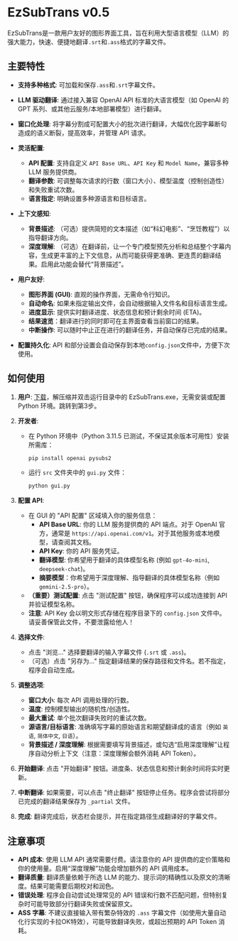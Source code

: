 # EzSubTrans v0.5

EzSubTrans是一款用户友好的图形界面工具，旨在利用大型语言模型（LLM）的强大能力，快速、便捷地翻译`.srt`和`.ass`格式的字幕文件。

## 主要特性

* **支持多种格式**: 可加载和保存`.ass`和`.srt`字幕文件。

* **LLM 驱动翻译**: 通过接入兼容 OpenAI API 标准的大语言模型（如 OpenAI 的 GPT 系列、或其他云服务/本地部署模型）进行翻译。

* **窗口化处理**: 将字幕分割成可配置大小的批次进行翻译，大幅优化因字幕断句造成的语义断裂，提高效率，并管理 API 请求。

* **灵活配置**:
    * **API 配置**: 支持自定义 `API Base URL`、`API Key` 和 `Model Name`，兼容多种 LLM 服务提供商。
    * **翻译参数**: 可调整每次请求的行数（窗口大小）、模型温度（控制创造性）和失败重试次数。
    * **语言指定**: 明确设置多种源语言和目标语言。

* **上下文感知**:
    * **背景描述**: （可选）提供简短的文本描述（如“科幻电影”、“烹饪教程”）以指导翻译方向。
    * **深度理解**: （可选）在翻译前，让一个专门模型预先分析和总结整个字幕内容，生成更丰富的上下文信息，从而可能获得更准确、更连贯的翻译结果。启用此功能会替代“背景描述”。

* **用户友好**:
    * **图形界面 (GUI)**: 直观的操作界面，无需命令行知识。
    * **自动命名**: 如果未指定输出文件，会自动根据输入文件名和目标语言生成。
    * **进度显示**: 提供实时翻译进度、状态信息和预计剩余时间 (ETA)。
    * **结果速览**：翻译进行的同时即可在主界面查看当前窗口的结果。
    * **中断操作**: 可以随时中止正在进行的翻译任务，并自动保存已完成的结果。

* **配置持久化**: API 和部分设置会自动保存到本地`config.json`文件中，方便下次使用。

## 如何使用

1. **用户**: [下载](https://github.com/allshell/EzSubTrans/releases/download/v0.5/EzSubTrans.zip)，解压缩并双击运行目录中的 EzSubTrans.exe，无需安装或配置 Python 环境。跳转到第3步。

2. **开发者**:
   * 在 Python 环境中（Python 3.11.5 已测试，不保证其余版本可用性）安装所需库：
     ```bash
     pip install openai pysubs2
     ```
   * 运行 `src` 文件夹中的 `gui.py` 文件：
     ```bash
     python gui.py
     ```
3. **配置 API**:
    * 在 GUI 的 "API 配置" 区域填入你的服务信息：
        * **API Base URL**: 你的 LLM 服务提供商的 API 端点。对于 OpenAI 官方，通常是 `https://api.openai.com/v1`。对于其他服务或本地模型，请查阅其文档。
        * **API Key**: 你的 API 服务凭证。
        * **翻译模型**: 你希望用于翻译的具体模型名称 (例如 `gpt-4o-mini`, `deepseek-chat`)。
        * **摘要模型**：你希望用于深度理解、指导翻译的具体模型名称（例如 `gemini-2.5-pro`）。
    * **（重要）测试配置**: 点击 "测试配置" 按钮，确保程序可以成功连接到 API 并验证模型名称。
    * **注意**: API Key 会以明文形式存储在程序目录下的 `config.json` 文件中。请妥善保管此文件，不要泄露给他人！
4. **选择文件**:
    * 点击 "浏览..." 选择要翻译的输入字幕文件 (`.srt` 或 `.ass`)。
    * （可选）点击 "另存为..." 指定翻译结果的保存路径和文件名。若不指定，程序会自动生成。
5. **调整选项**:
    * **窗口大小**: 每次 API 调用处理的行数。
    * **温度**: 控制模型输出的随机性/创造性。
    * **最大重试**: 单个批次翻译失败时的重试次数。
    * **源语言/目标语言**: 准确填写字幕的原始语言和期望翻译成的语言（例如 `英语`, `简体中文`, `日语`）。
    * **背景描述 / 深度理解**: 根据需要填写背景描述，或勾选“启用深度理解”让程序自动分析上下文（注意：深度理解会额外消耗 API Token）。
6. **开始翻译**: 点击 "开始翻译" 按钮。进度条、状态信息和预计剩余时间将实时更新。
7. **中断翻译**: 如果需要，可以点击 "终止翻译" 按钮停止任务。程序会尝试将部分已完成的翻译结果保存为 `_partial` 文件。
8. **完成**: 翻译完成后，状态栏会提示，并在指定路径生成翻译好的字幕文件。

## 注意事项

* **API 成本**: 使用 LLM API 通常需要付费。请注意你的 API 提供商的定价策略和你的使用量。启用“深度理解”功能会增加额外的 API 调用成本。
* **翻译质量**: 翻译质量依赖于所选 LLM 的能力、提示词的精确性以及原文的清晰度。结果可能需要后期校对和润色。
* **错误处理**: 程序会自动尝试处理常见的 API 错误和行数不匹配问题，但特别复杂时可能导致部分行翻译失败或保留原文。
* **ASS 字幕**: 不建议直接输入带有繁杂特效的 `.ass` 字幕文件（如使用大量自动化行实现的卡拉OK特效），可能导致翻译失败，或超出预期的 API Token 消耗。
